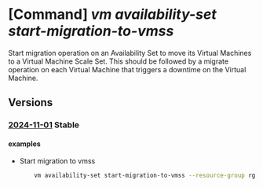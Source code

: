 # [Command] _vm availability-set start-migration-to-vmss_

Start migration operation on an Availability Set to move its Virtual Machines to a Virtual Machine Scale Set. This should be followed by a migrate operation on each Virtual Machine that triggers a downtime on the Virtual Machine.

## Versions

### [2024-11-01](/Resources/mgmt-plane/L3N1YnNjcmlwdGlvbnMve30vcmVzb3VyY2Vncm91cHMve30vcHJvdmlkZXJzL21pY3Jvc29mdC5jb21wdXRlL2F2YWlsYWJpbGl0eXNldHMve30vc3RhcnRtaWdyYXRpb250b3ZpcnR1YWxtYWNoaW5lc2NhbGVzZXQ=/2024-11-01.xml) **Stable**

<!-- mgmt-plane /subscriptions/{}/resourcegroups/{}/providers/microsoft.compute/availabilitysets/{}/startmigrationtovirtualmachinescaleset 2024-11-01 -->

#### examples

- Start migration to vmss
    ```bash
        vm availability-set start-migration-to-vmss --resource-group rgcompute --availability-set-name myAvailabilitySet --vmss-flexible-id /subscriptions/{subscription-id}/resourceGroups/rgcompute/providers/Microsoft.Compute/virtualMachineScaleSets/{vmss-name}
    ```
